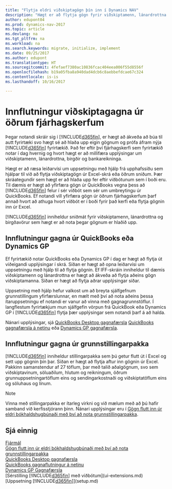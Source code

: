 ```yaml
---
title: "Flytja eldri viðskiptagögn þín inn í Dynamics NAV"
description: "Hægt er að flytja gögn fyrir viðskiptamenn, lánardrottna og birgðir, til dæmis frá Excel, QuickBooks, eða Dynamics GP inn í Dynamics NAV."
author: edupont04
ms.prod: dynamics-nav-2017
ms.topic: article
ms.devlang: na
ms.tgt_pltfrm: na
ms.workload: na
ms.search.keywords: migrate, initialize, implement
ms.date: 09/25/2017
ms.author: edupont
ms.translationtype: HT
ms.sourcegitcommit: 4fefaef7380ac10836fcac404eea006f55d8556f
ms.openlocfilehash: b19a05fba8a940dad4dcb6c8aebbefdcae67c324
ms.contentlocale: is-is
ms.lasthandoff: 10/16/2017

---
```

# <a name="importing-business-data-from-other-finance-systems"></a>Innflutningur viðskiptagagna úr öðrum fjárhagskerfum
Þegar notandi skráir sig í [!INCLUDE[d365fin](includes/d365fin_md.md)], er hægt að ákveða að búa til autt fyrirtæki svo hægt sé að hlaða upp eigin gögnum og prófa áfram nýja [!INCLUDE[d365fin](includes/d365fin_md.md)] fyrirtækið. Það fer eftir því fjárhagskerfi sem fyrirtækið notar í dag hvernig og hvort hægt er að millifæra upplýsingar um viðskiptamenn, lánardrottna, birgðir og bankareikninga.  

Hægt er að ræsa leiðarvísi um uppsetningu með hjálp frá upphafssíðu sem hjálpar til við að flytja viðskiptagögn úr Excel-skrá eða öðrum sniðum. Þær skráategundir sem hægt er að hlaða upp fer eftir viðbótunum sem í boði eru. Til dæmis er hægt að yfirfæra gögn úr QuickBooks vegna þess að [!INCLUDE[d365fin](includes/d365fin_md.md)] felur í sér viðbót sem sér um umbreytingu úr QuickBooks. Ef notandi vill yfirfæra gögn úr öðrum fjárhagskerfum þarf annað hvort að athuga hvort viðbót er í boði fyrir það kerfi eða flytja gögnin inn úr Excel.  

[!INCLUDE[d365fin](includes/d365fin_md.md)] inniheldur sniðmát fyrir viðskiptamenn, lánardrottna og birgðavörur sem hægt er að nota þegar gögnum er hlaðið upp.  

## <a name="importing-data-from-quickbooks-or-dynamics-gp"></a>Innflutningur gagna úr QuickBooks eða Dynamics GP
Ef fyrirtækið notar QuickBooks eða Dynamics GP í dag er hægt að flytja út viðeigandi upplýsingar í skrá. Síðan er hægt að opna leiðarvísi um uppsetningu með hjálp til að flytja gögnin.
Ef IFF-skráin inniheldur til dæmis viðskiptamenn og lánardrottna er hægt að ákveða að flytja aðeins gögn viðskiptamanna. Síðan er hægt að flytja aðrar upplýsingar síðar.  

Uppsetning með hjálp hefur valkost um að breyta sjálfgefnum grunnstillingum yfirfærslunnar, en mælt með því að nota aðeins þessa ítaruppsetningu ef notandi er vanur að vinna með gagnagrunnstöflur. Í langflestum fyrirtækjum mun sjálfgefin vörpun frá QuickBook eða Dynamics GP í [!INCLUDE[d365fin](includes/d365fin_md.md)] flytja þær upplýsingar sem notandi þarf á að halda.  

Nánari upplýsingar, sjá [QuickBooks Desktop gagnafærsla](ui-extensions-quickbooks-data-migration.md) [QuickBooks gagnafærsla á netinu](ui-extensions-quickbooks-online-data-migration.md) eða [Dynamics GP gagnafærsla](ui-extensions-dynamicsgp-data-migration.md).  

## <a name="importing-data-from-configuration-packages"></a>Innflutningur gagna úr grunnstillingarpakka
[!INCLUDE[d365fin](includes/d365fin_md.md)] inniheldur stillingarpakka sem þú getur flutt út í Excel og sett upp gögnin þín þar. Síðan er hægt að flytja aftur inn gögnin úr Excel. Pakkinn samanstendur af 27 töflum, þar með talið aðalgögnum, svo sem viðskiptavinum, söluaðilum, hlutum og reikningum, öðrum grunnuppsetningartöflum eins og sendingarkostnaði og viðskiptatöflum eins og söluhaus og línum.  

> [!NOTE]  
>   Vinna með stillingarpakka er ítarleg virkni og við mælum með að þú hafir samband við kerfisstjórann þinn. Nánari upplýsingar eru í [Gögn flutt inn úr eldri bókhaldshugbúnaði með því að nota grunnstillingarpakka](across-import-data-configuration-packages.md).  

## <a name="see-also"></a>Sjá einnig
[Fjármál](finance.md)  
[Gögn flutt inn úr eldri bókhaldshugbúnaði með því að nota grunnstillingarpakka](across-import-data-configuration-packages.md)  
[QuickBooks Desktop gagnafærsla](ui-extensions-quickbooks-data-migration.md)  
[QuickBooks gagnaflutningur á netinu](ui-extensions-quickbooks-online-data-migration.md)  
[Dynamics GP Gagnafærsla](ui-extensions-dynamicsgp-data-migration.md)  
[Sérstilling [!INCLUDE[d365fin](includes/d365fin_md.md)] með viðbótum](ui-extensions.md)   
[Uppsetning [!INCLUDE[d365fin](includes/d365fin_md.md)]](setup.md)

## 

